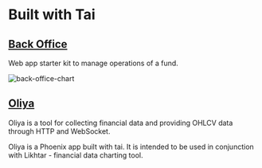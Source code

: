 # Built with Tai

## [Back Office](https://github.com/fremantle-capital/back_office)

Web app starter kit to manage operations of a fund.

![back-office-chart](https://github.com/fremantle-capital/back_office/blob/master/docs/balances-chart.png)

## [Oliya](https://github.com/blacksmith-capital/oliya)

Oliya is a tool for collecting financial data and providing OHLCV data through HTTP and WebSocket.

Oliya is a Phoenix app built with tai. It is intended to be used in conjunction with Likhtar - financial data charting tool.
